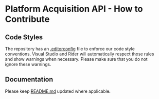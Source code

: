 # Platform Acquisition API - How to Contribute

## Code Styles

The repository has an [.editorconfig](.editorconfig) file to enforce our code style conventions.
Visual Studio and Rider will automatically respect those rules and show warnings when necessary.
Please make sure that you do not ignore these warnings.

## Documentation

Please keep [README.md](README.md) updated where applicable.
